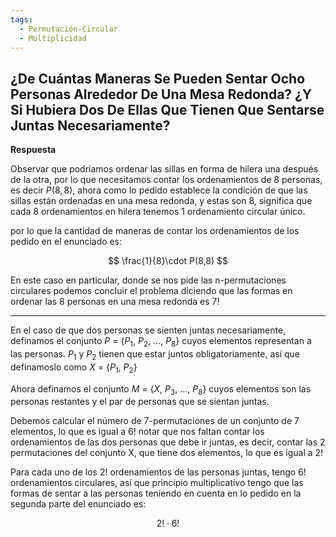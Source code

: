 ```yaml
---
tags:
  - Permutación-Circular
  - Multiplicidad
---
```


## ¿De Cuántas Maneras Se Pueden Sentar Ocho Personas Alrededor De Una Mesa Redonda? ¿Y Si Hubiera Dos De Ellas Que Tienen Que Sentarse Juntas Necesariamente?

**Respuesta**

Observar que podríamos ordenar las sillas en forma de hilera una después de la otra, por lo que necesitamos contar los ordenamientos de 8 personas, es decir $P(8,8)$, ahora como lo pedido establece la condición de que las sillas están ordenadas en una mesa redonda, y estas son 8, significa que cada 8 ordenamientos en hilera tenemos 1 ordenamiento circular único.

por lo que la cantidad de maneras de contar los ordenamientos de los pedido en el enunciado es:

$$
\frac{1}{8}\cdot P(8,8) 
$$

En este caso en particular, donde se nos pide las n-permutaciones circulares podemos concluir el problema diciendo que las formas en ordenar las 8 personas en una mesa redonda es $7!$

---

En el caso de que dos personas se sienten juntas necesariamente, definamos el conjunto $P$ = {$P_1$, $P_2$, ..., $P_8$} cuyos elementos representan a las personas. $P_1$ y $P_2$ tienen que estar juntos obligatoriamente, así que definamoslo como $X$ = {$P_1$, $P_2$}

Ahora definamos el conjunto $M$ = {$X$, $P_3$, ..., $P_8$} cuyos elementos son las personas restantes y el par de personas que se sientan juntas.

Debemos calcular el número de 7-permutaciones de un conjunto de 7 elementos, lo que es igual a $6!$ notar que nos faltan contar los ordenamientos de las dos personas que debe ir juntas, es decir, contar las 2 permutaciones del conjunto X, que tiene dos elementos, lo que es igual a $2!$

Para cada uno de los $2!$ ordenamientos de las personas juntas, tengo $6!$ ordenamientos circulares, así que principio multiplicativo tengo que las formas de sentar a las personas teniendo en cuenta en lo pedido en la segunda parte del enunciado es:

$$
2! \cdot 6!
$$
